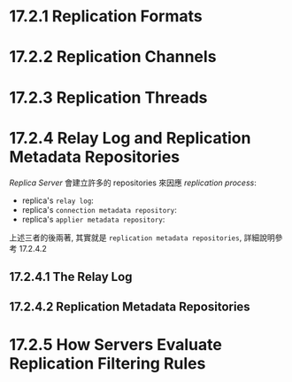 

# 17.2.1 Replication Formats
# 17.2.2 Replication Channels
# 17.2.3 Replication Threads
# 17.2.4 Relay Log and Replication Metadata Repositories

*Replica Server* 會建立許多的 repositories 來因應 *replication process*:

- replica's `relay log`:
- replica's `connection metadata repository`:
- replica's `applier metadata repository`:

上述三者的後兩著, 其實就是 `replication metadata repositories`, 詳細說明參考 17.2.4.2


## 17.2.4.1 The Relay Log
## 17.2.4.2 Replication Metadata Repositories


# 17.2.5 How Servers Evaluate Replication Filtering Rules